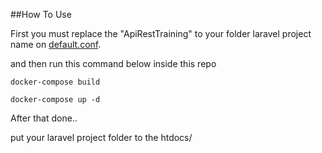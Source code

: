##How To Use

First you must replace the "ApiRestTraining" to your folder laravel project name on [default.conf](https://github.com/rudirahardian/laravel-env/blob/master/config/nginx/conf.d/default.conf).

and then run this command below inside this repo

```
docker-compose build

docker-compose up -d
```

After that done..

put your laravel project folder to the htdocs/
